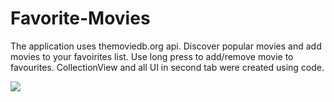 # Favorite-Movies

The application uses themoviedb.org api. 
Discover popular movies and add movies to your favoirites list. Use long press to add/remove movie to favourites.
CollectionView and all UI in second tab were created using code. 


<img src="https://s10.gifyu.com/images/ezgif.com-gif-makera534a8fbeaec4bbf.gif" />

